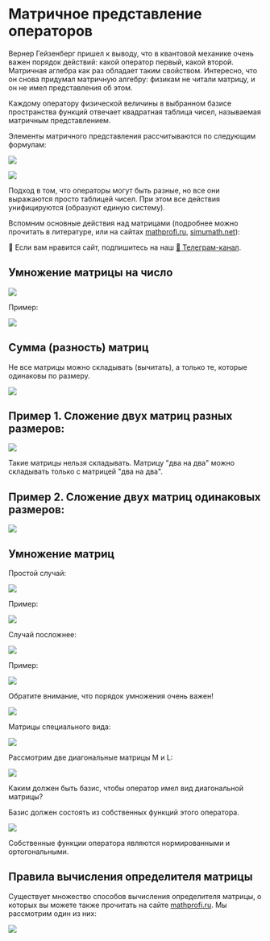 # Матричное представление операторов

Вернер Гейзенберг пришел к выводу, что в квантовой механике очень важен порядок действий: какой оператор первый, какой второй. Матричная аглебра как раз обладает таким свойством. Интересно, что он снова придумал матричную алгебру: физикам не читали матрицу, и он не имел представления об этом.

Каждому оператору физической величины в выбранном базисе пространства функций отвечает квадратная таблица чисел, называемая матричным представлением.

Элементы матричного представления рассчитываются по следующим формулам:

![](images/matrichnoe-predstavlenie-operatorov/matrica_clip_image001.png)

![](images/matrichnoe-predstavlenie-operatorov/matrica_clip_image001_0000.png)

Подход в том, что операторы могут быть разные, но все они выражаются просто таблицей чисел. При этом все действия унифицируются (образуют единую систему).

Вспомним основные действия над матрицами (подробнее можно прочитать в литературе, или на сайтах [mathprofi.ru](http://www.mathprofi.ru/deistviya_s_matricami.html), [simumath.net](http://www.simumath.net/library/book.html?code=Matr_Alg_introduction)):


<div class="pagination-nav__link">🙏 Если вам нравится сайт, подпишитесь на наш <a href="https://t.me/+JfpTv9CJlwQ0MThi">🔗 Телеграм-канал</a>.</div>

## Умножение матрицы на число

![](images/matrichnoe-predstavlenie-operatorov/matrica_clip_image001_0001.png)

Пример:

![](images/matrichnoe-predstavlenie-operatorov/matrica_clip_image001_0002.png)

## Сумма (разность) матриц

Не все матрицы можно складывать (вычитать), а только те, которые одинаковы по размеру.

![](images/matrichnoe-predstavlenie-operatorov/matrica_clip_image001_0003.png)

## Пример 1. Сложение двух матриц разных размеров:

![](images/matrichnoe-predstavlenie-operatorov/matrica_clip_image001_0005.png)

Такие матрицы нельзя складывать. Матрицу "два на два" можно складывать только с матрицей "два на два".

## Пример 2. Сложение двух матриц одинаковых размеров:

![](images/matrichnoe-predstavlenie-operatorov/matrica_clip_image001_0006.png)

## Умножение матриц

Простой случай:

![](images/matrichnoe-predstavlenie-operatorov/matrica_clip_image001_0007.png)

Пример:

![](images/matrichnoe-predstavlenie-operatorov/matrica_clip_image001_0009.png)

Случай посложнее:

![](images/matrichnoe-predstavlenie-operatorov/matrica_clip_image001_0010.png)

Пример:

![](images/matrichnoe-predstavlenie-operatorov/matrica_clip_image001_0012.png)

Обратите внимание, что порядок умножения очень важен!

![](images/matrichnoe-predstavlenie-operatorov/matrica_clip_image001_0015.png)

Матрицы специального вида:

![](images/matrichnoe-predstavlenie-operatorov/matrica_clip_image001_0016.png)

Рассмотрим две диагональные матрицы M и L:

![](images/matrichnoe-predstavlenie-operatorov/matrica_clip_image001_0017.png)

Каким должен быть базис, чтобы оператор имел вид диагональной матрицы?

Базис должен состоять из собственных функций этого оператора.

![](images/matrichnoe-predstavlenie-operatorov/matrica_clip_image001_0019.png)

Собственные функции оператора являются нормированными и ортогональными.

## Правила вычисления определителя матрицы

Существует множество способов вычисления определителя матрицы, о которых вы можете также прочитать на сайте [mathprofi.ru](http://www.mathprofi.ru/kak_vychislit_opredelitel.html). Мы рассмотрим один из них:

![](images/matrichnoe-predstavlenie-operatorov/matrica_clip_image001_0021.png)

